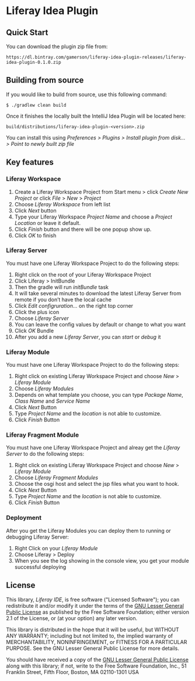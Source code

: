 # Liferay Idea Plugin

## Quick Start
You can download the plugin zip file from:

```
https://dl.bintray.com/gamerson/liferay-idea-plugin-releases/liferay-idea-plugin-0.1.0.zip
```

## Building from source
If you would like to build from source, use this following command:

```
$ ./gradlew clean build
```

Once it finishes the locally built the IntelliJ Idea Plugin will be located here:

```
build/distributions/liferay-idea-plugin-<version>.zip
```

You can install this using _Preferences > Plugins > Install plugin from disk... > Point to newly built zip file_

## Key features

### Liferay Workspace
1. Create a Liferay Workspace Project from Start menu > click *Create New Project* or click *File* > *New* > *Project*
2. Choose *Liferay Workspace* from left list
3. Click *Next* button
4. Type your Liferay Workspace *Project Name* and choose a *Project Location* or leave it default.
5. Click *Finish* button and there will be one popup show up.
6. Click *OK* to finish

### Liferay Server
You must have one Liferay Workspace Project to do the following steps:
1. Right click on the root of your Liferay Workspace Project
2. Click Liferay > InitBundle
3. Then the gradle will run *initBundle* task
4. It will take several minutes to download the latest Liferay Server from remote if you don’t have the local cache
5. Click *Edit configruration...* on the right top corner
6. Click the plus icon
7. Choose *Liferay Server*
8. You can leave the config values by default or change to what you want
9. Click *OK* Bundle
10. After you add a new *Liferay Server*, you can *start* or *debug* it

### Liferay Module
You must have one Liferay Workspace Project to do the following steps:
1. Right click on existing Liferay Workspace Project and choose *New* > *Liferay Module*
2. Choose *Liferay Modules*
3. Depends on what template you choose, you can type *Package Name*, *Class Name* and *Service Name*
4. Click *Next* Button
5. Type *Project Name* and the *location* is not able to customize.
6. Click *Finish* Button

### Liferay Fragment Module
You must have one Liferay Workspace Project and alreay get the *Liferay Server* to do the following steps:
1. Right click on existing Liferay Workspace Project and choose *New* > *Liferay Module*
2. Choose *Liferay Fragment Modules*
3. Choose the osgi host and select the jsp files what you want to hook.
4. Click *Next* Button
5. Type *Project Name* and the *location* is not able to customize.
6. Click *Finish* Button

### Deployment
After you get the Liferay Modules you can deploy them to running or debugging Liferay Server:
1. Right Click on your *Liferay Module*
2. Choose Liferay > Deploy
3. When you see the log showing in the console view, you get your module successful deploying

## License

This library, *Liferay IDE*, is free software ("Licensed
Software"); you can redistribute it and/or modify it under the terms of the [GNU
Lesser General Public License](http://www.gnu.org/licenses/lgpl-2.1.html) as
published by the Free Software Foundation; either version 2.1 of the License, or
(at your option) any later version.

This library is distributed in the hope that it will be useful, but WITHOUT ANY
WARRANTY; including but not limited to, the implied warranty of MERCHANTABILITY,
NONINFRINGEMENT, or FITNESS FOR A PARTICULAR PURPOSE. See the GNU Lesser General
Public License for more details.

You should have received a copy of the [GNU Lesser General Public
License](http://www.gnu.org/licenses/lgpl-2.1.html) along with this library; if
not, write to the Free Software Foundation, Inc., 51 Franklin Street, Fifth
Floor, Boston, MA 02110-1301 USA